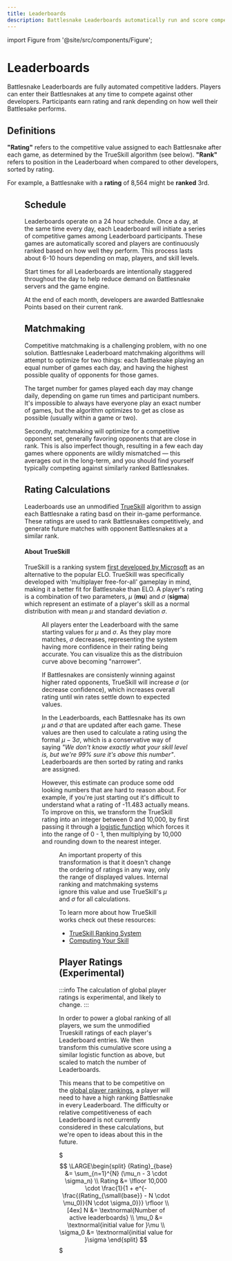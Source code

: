 ```yaml
---
title: Leaderboards
description: Battlesnake Leaderboards automatically run and score competitive games. Join whenever you like and compete against developers worldwide!
---
```


import Figure from '@site/src/components/Figure';

# Leaderboards

Battlesnake Leaderboards are fully automated competitive ladders. Players can enter their Battlesnakes at any time to compete against other developers. Participants earn rating and rank depending on how well their Battlesake performs.

## Definitions

**"Rating"** refers to the competitive value assigned to each Battlesnake after each game, as determined by the TrueSkill algorithm (see below). **"Rank"** refers to position in the Leaderboard when compared to other developers, sorted by rating.

For example, a Battlesnake with a **rating** of 8,564 might be **ranked** 3rd.

<Figure caption="Ranking and Rating as shown on the Leaderboards." src="/img/leaderboard-legend.png" />


## Schedule

Leaderboards operate on a 24 hour schedule. Once a day, at the same time every day, each Leaderboard will initiate a series of competitive games among Leaderboard participants. These games are automatically scored and players are continuously ranked based on how well they perform. This process lasts about 6-10 hours depending on map, players, and skill levels.

Start times for all Leaderboards are intentionally staggered throughout the day to help reduce demand on Battlesnake servers and the game engine.

At the end of each month, developers are awarded Battlesnake Points based on their current rank.


## Matchmaking

Competitive matchmaking is a challenging problem, with no one solution. Battlesnake Leaderboard matchmaking algorithms will attempt to optimize for two things: each Battlesnake playing an equal number of games each day, and having the highest possible quality of opponents for those games.

The target number for games played each day may change daily, depending on game run times and participant numbers. It's impossible to always have everyone play an exact number of games, but the algorithm optimizes to get as close as possible (usually within a game or two).

Secondly, matchmaking will optimize for a competitive opponent set, generally favoring opponents that are close in rank. This is also imperfect though, resulting in a few each day games where opponents are wildly mismatched &mdash; this averages out in the long-term, and you should find yourself typically competing against similarly ranked Battlesnakes.


## Rating Calculations

Leaderboards use an unmodified [TrueSkill](https://en.wikipedia.org/wiki/TrueSkill) algorithm to assign each Battlesnake a rating basd on their in-game performance. These ratings are used to rank Battlesnakes competitively, and generate future matches with opponent Battlesnakes at a similar rank.

#### About TrueSkill

TrueSkill is a ranking system [first developed by Microsoft](https://www.microsoft.com/en-us/research/project/trueskill-ranking-system/) as an alternative to the popular ELO. TrueSkill was specifically developed with 'multiplayer free-for-all' gameplay in mind, making it a better fit for Battlesnake than ELO. A player's rating is a combination of two parameters, $\mu$ (**mu**) and $\sigma$ (**sigma**) which represent an estimate of a player's skill as a normal distribution with mean $\mu$ and standard deviation $\sigma$.

<Figure credit="http://www.moserware.com/2010/03/computing-your-skill.html" src="/img/normal-distribution.png" />

All players enter the Leaderboard with the same starting values for $\mu$ and $\sigma$. As they play more matches, $\sigma$ decreases, representing the system having more confidence in their rating being accurate. You can visualize this as the distribuion curve above becoming "narrower".

If Battlesnakes are consistenly winning against higher rated opponents, TrueSkill will increase $\sigma$ (or decrease confidence), which increases overall rating until win rates settle down to expected values.

In the Leaderboards, each Battlesnake has its own $\mu$ and $\sigma$ that are updated after each game. These values are then used to calculate a rating using the formal $\mu - 3\sigma$, which is a conservative way of saying _"We don't know exactly what your skill level is, but we're 99% sure it's above this number"_. Leaderboards are then sorted by rating and ranks are assigned.

However, this estimate can produce some odd looking numbers that are hard to reason about. For example, if you're just starting out it's difficult to understand what a rating of -11.483 actually means. To improve on this, we transform the TrueSkill rating into an integer between 0 and 10,000, by first passing it through a [logistic function](https://en.wikipedia.org/wiki/Logistic_function) which forces it into the range of 0 - 1, then multiplying by 10,000 and rounding down to the nearest integer.

<Figure caption="Transforming TrueSkill Ratings with a Logistic Function" src="/img/ratings_logistic_function.png" />

An important property of this transformation is that it doesn't change the ordering of ratings in any way, only the range of displayed values. Internal ranking and matchmaking systems ignore this value and use TrueSkill's $\mu$ and $\sigma$ for all calculations.

To learn more about how TrueSkill works check out these resources:
- [TrueSkill Ranking System](https://www.microsoft.com/en-us/research/project/trueskill-ranking-system/)
- [Computing Your Skill](http://www.moserware.com/2010/03/computing-your-skill.html)


## Player Ratings (Experimental)

:::info
The calculation of global player ratings is experimental, and likely to change.
:::

In order to power a global ranking of all players, we sum the unmodified Trueskill ratings of each player's Leaderboard entries. We then transform this cumulative score using a similar logistic function as above, but scaled to match the number of Leaderboards.

This means that to be competitive on the [global player rankings](https://play.battlesnake.com/rankings), a player will need to have a high ranking Battlesnake in every Leaderboard. The difficulty or relative competitiveness of each Leaderboard is not currently considered in these calculations, but we're open to ideas about this in the future.

$$$
\LARGE\begin{split}
{Rating}_{base} &= \sum_{n=1}^{N} (\mu_n - 3 \cdot \sigma_n) \\
Rating &= \lfloor 10,000 \cdot \frac{1}{1 + e^{-\frac{(Rating_{\small{base}} - N \cdot \mu_0)}{N \cdot \sigma_0}}} \rfloor \\[4ex]
N &= \textnormal{Number of active leaderboards} \\
\mu_0 &= \textnormal{initial value for }\mu \\
\sigma_0 &= \textnormal{initial value for }\sigma
\end{split}
$$$
